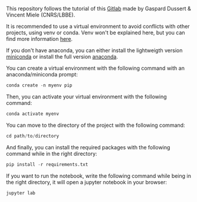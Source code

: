 This repository follows the tutorial of this [Gitlab](https://gitlab.com/ecostat/imaginecology/-/tree/master/projects/classifierWithKeras/) made by Gaspard Dussert & Vincent Miele  (CNRS/LBBE).


It is recommended to use a virtual environment to avoid conflicts with other projects, using venv or conda. Venv won't be explained here, but you can find more information [here](https://docs.python.org/3/library/venv.html).

If you don't have anaconda, you can either install the lightweigth version [miniconda](https://docs.conda.io/en/latest/miniconda.html) or install the full version [anaconda](https://www.anaconda.com/download). 

You can create a virtual environment with the following command with an anaconda/miniconda prompt:
```python
conda create -n myenv pip
```

Then, you can activate your virtual environment with the following command:
```python
conda activate myenv
```

You can move to the directory of the project with the following command:
```python
cd path/to/directory
```

And finally, you can install the required packages with the following command while in the right directory:
```python
pip install -r requirements.txt 
```

If you want to run the notebook, write the following command while being in the right directory, it will open a jupyter notebook in your browser:

```python
jupyter lab
```

